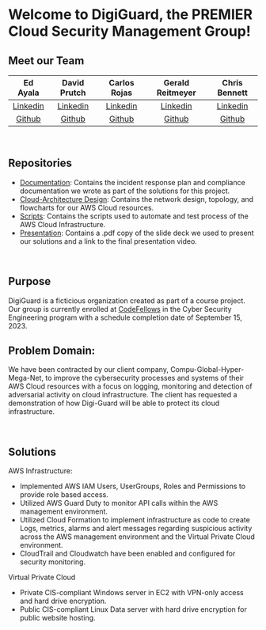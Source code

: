 # Welcome to DigiGuard, the PREMIER Cloud Security Management Group!

## Meet our Team
| Ed Ayala | David Prutch | Carlos Rojas | Gerald Reitmeyer | Chris Bennett |
|:----------------------:|:-----------------------:|:----------------------:|:----------------------:|:----------------------:|
| [Linkedin](https://www.linkedin.com/in/eddie-ayala3/) | [Linkedin](https://www.linkedin.com/in/david-prutch-1027/) | [Linkedin](https://www.linkedin.com/in/carlos-rojass/) | [Linkedin](https://www.linkedin.com/in/gerald-reitmeyer/ ) | [Linkedin](https://www.linkedin.com/in/chris-bennett-cybersecurity/) |
| [Github](https://github.com/EdMandoo1) | [Github](https://github.com/PrutchD) | [Github](https://github.com/carlosjorr) | [Github](https://github.com/gerreit ) | [Github](https://github.com/marsecguy) 

<BR>

## Repositories
* [Documentation](https://github.com/Digi-Guard/Documentation): Contains the incident response plan and compliance documentation we wrote as part of the solutions for this project.
* [Cloud-Architecture Design](https://github.com/Digi-Guard/Cloud-Architecture-Design): Contains the network design, topology, and flowcharts for our AWS Cloud resources.
* [Scripts](https://github.com/Digi-Guard/Scripts): Contains the scripts used to automate and test process of the AWS Cloud Infrastructure.
* [Presentation](https://github.com/Digi-Guard/Presentation-Materials): Contains a .pdf copy of the slide deck we used to present our solutions and a link to the final presentation video.
<BR>

## Purpose
DigiGuard is a ficticious organization created as part of a course project. Our group is currently enrolled at [CodeFellows](https://www.codefellows.org/) in the Cyber Security Engineering program with a schedule completion date of September 15, 2023.

## Problem Domain:

We have been contracted by our client company, Compu-Global-Hyper-Mega-Net, to improve the cybersecurity processes and systems of their AWS Cloud resources with a focus on logging, monitoring and detection of adversarial activity on cloud infrastructure. The client has requested a demonstration of how Digi-Guard will be able to protect its cloud infrastructure.  

<BR>

## Solutions
AWS Infrastructure:
* Implemented AWS IAM Users, UserGroups, Roles and Permissions to provide role based access.
* Utilized AWS Guard Duty to monitor API calls within the AWS management environment.
* Utilized Cloud Formation to implement infrastructure as code to create Logs, metrics, alarms and alert messages regarding suspicious activity across the AWS management environment and the Virtual Private Cloud environment. 
* CloudTrail and Cloudwatch have been enabled and configured for security monitoring.

Virtual Private Cloud
* Private CIS-compliant Windows server in EC2 with VPN-only access and hard drive encryption.
* Public CIS-compliant Linux Data server with hard drive encryption for public website hosting. 
<BR>
